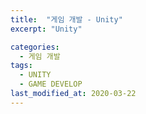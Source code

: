 ```yaml
---
title:  "게임 개발 - Unity"
excerpt: "Unity"

categories:
  - 게임 개발
tags:
  - UNITY
  - GAME DEVELOP
last_modified_at: 2020-03-22
---
```



